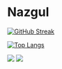 # Nazgul

[![GitHub Streak](https://streak-stats.demolab.com?user=NazgulM&theme=navy-gear&hide_border=true)](https://git.io/streak-stats)

[![Top Langs](https://github-readme-stats-git-masterrstaa-rickstaa.vercel.app/api/top-langs/?username=NazgulM)](https://github.com/NazgulM/github-readme-stats)


<div>
    <img align=top src="https://github-readme-stats.vercel.app/api/top-langs/?username=NazgulM&layout=compact&show_icons=true&title_color=ffffff&icon_color=34abeb&text_color=daf7dc&bg_color=151515"/>
    <img align=top src="https://github-readme-stats.vercel.app/api?username=NazgulM&show_icons=true&title_color=ffffff&icon_color=34abeb&text_color=daf7dc&bg_color=151515"/>
<div>
